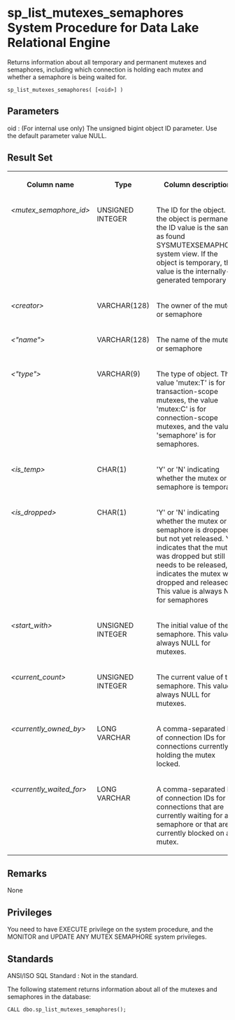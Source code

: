 <!-- loio95ebd85c6ea11014aa449ce4706bbebd -->

# sp\_list\_mutexes\_semaphores System Procedure for Data Lake Relational Engine

Returns information about all temporary and permanent mutexes and semaphores, including which connection is holding each mutex and whether a semaphore is being waited for.



```
sp_list_mutexes_semaphores( [<oid>] )
```



## Parameters

 oid
 :   \(For internal use only\) The unsigned bigint object ID parameter. Use the default parameter value NULL.

 

## Result Set


<table>
<tr>
<th valign="top">

Column name



</th>
<th valign="top">

Type



</th>
<th valign="top">

Column description



</th>
</tr>
<tr>
<td valign="top">

*<mutex\_semaphore\_id\>*



</td>
<td valign="top">

UNSIGNED INTEGER



</td>
<td valign="top">

The ID for the object. If the object is permanent, the ID value is the same as found SYSMUTEXSEMAPHORE system view. If the object is temporary, the value is the internally-generated temporary ID.



</td>
</tr>
<tr>
<td valign="top">

*<creator\>*



</td>
<td valign="top">

VARCHAR\(128\)



</td>
<td valign="top">

The owner of the mutex or semaphore



</td>
</tr>
<tr>
<td valign="top">

*<"name"\>*



</td>
<td valign="top">

VARCHAR\(128\)



</td>
<td valign="top">

The name of the mutex or semaphore



</td>
</tr>
<tr>
<td valign="top">

*<"type"\>*



</td>
<td valign="top">

VARCHAR\(9\)



</td>
<td valign="top">

The type of object. The value 'mutex:T' is for transaction-scope mutexes, the value 'mutex:C' is for connection-scope mutexes, and the value 'semaphore' is for semaphores.



</td>
</tr>
<tr>
<td valign="top">

*<is\_temp\>*



</td>
<td valign="top">

CHAR\(1\)



</td>
<td valign="top">

'Y' or 'N' indicating whether the mutex or semaphore is temporary.



</td>
</tr>
<tr>
<td valign="top">

*<is\_dropped\>*



</td>
<td valign="top">

CHAR\(1\)



</td>
<td valign="top">

'Y' or 'N' indicating whether the mutex or semaphore is dropped but not yet released. Y indicates that the mutex was dropped but still needs to be released, N indicates the mutex was dropped and released. This value is always N for semaphores



</td>
</tr>
<tr>
<td valign="top">

*<start\_with\>*



</td>
<td valign="top">

UNSIGNED INTEGER



</td>
<td valign="top">

The initial value of the semaphore. This value is always NULL for mutexes.



</td>
</tr>
<tr>
<td valign="top">

*<current\_count\>*



</td>
<td valign="top">

UNSIGNED INTEGER



</td>
<td valign="top">

The current value of the semaphore. This value is always NULL for mutexes.



</td>
</tr>
<tr>
<td valign="top">

*<currently\_owned\_by\>*



</td>
<td valign="top">

LONG VARCHAR



</td>
<td valign="top">

A comma-separated list of connection IDs for connections currently holding the mutex locked.



</td>
</tr>
<tr>
<td valign="top">

*<currently\_waited\_for\>*



</td>
<td valign="top">

LONG VARCHAR



</td>
<td valign="top">

A comma-separated list of connection IDs for connections that are currently waiting for a semaphore or that are currently blocked on a mutex.



</td>
</tr>
</table>



## Remarks

None



## Privileges

You need to have EXECUTE privilege on the system procedure, and the MONITOR and UPDATE ANY MUTEX SEMAPHORE system privileges.



## Standards

 ANSI/ISO SQL Standard
 :   Not in the standard.

 

The following statement returns information about all of the mutexes and semaphores in the database:

```
CALL dbo.sp_list_mutexes_semaphores();
```

